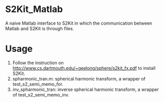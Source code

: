 # S2Kit_Matlab
A naive Matlab interface to S2Kit in which the communication between Matlab and S2Kit is through files.

# Usage
1. Follow the instruction on http://www.cs.dartmouth.edu/~geelong/sphere/s2kit_fx.pdf to install S2Kit.
2. spharmonic_tran.m: spherical harmonic transform, a wrapper of test_s2_semi_memo_for.
3. inv_spharmonic_tran: inverse spherical harmonic transform, a wrapper of test_s2_semi_memo_inv.
